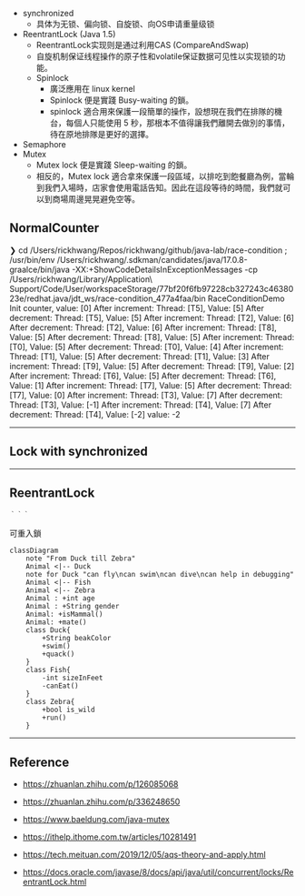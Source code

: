 


- synchronized
    - 具体为无锁、偏向锁、自旋锁、向OS申请重量级锁
- ReentrantLock (Java 1.5)
    - ReentrantLock实现则是通过利用CAS (CompareAndSwap)
    - 自旋机制保证线程操作的原子性和volatile保证数据可见性以实现锁的功能。
    - Spinlock
        - 廣泛應用在 linux kernel
        - Spinlock 便是實踐 Busy-waiting 的鎖。
        - spinlock 適合用來保護一段簡單的操作，設想現在我們在排隊的機台，每個人只能使用 5 秒，那根本不值得讓我們離開去做別的事情，待在原地排隊是更好的選擇。
- Semaphore
- Mutex
    - Mutex lock 便是實踐 Sleep-waiting 的鎖。
    - 相反的，Mutex lock 適合拿來保護一段區域，以排吃到飽餐廳為例，當輪到我們入場時，店家會使用電話告知。因此在這段等待的時間，我們就可以到商場周邊晃晃避免空等。


## NormalCounter

❯  cd /Users/rickhwang/Repos/rickhwang/github/java-lab/race-condition ; /usr/bin/env /Users/rickhwang/.sdkman/candidates/java/17.0.8-graalce/bin/java -XX:+ShowCodeDetailsInExceptionMessages -cp /Users/rickhwang/Library/Application\ Support/Code/User/workspaceStorage/77bf20f6fb97228cb327243c4638023e/redhat.java/jdt_ws/race-condition_477a4faa/bin RaceConditionDemo
Init counter, value: [0]
After increment: Thread: [T5], Value: [5]
After decrement: Thread: [T5], Value: [5]
After increment: Thread: [T2], Value: [6]
After decrement: Thread: [T2], Value: [6]
After increment: Thread: [T8], Value: [5]
After decrement: Thread: [T8], Value: [5]
After increment: Thread: [T0], Value: [5]
After decrement: Thread: [T0], Value: [4]
After increment: Thread: [T1], Value: [5]
After decrement: Thread: [T1], Value: [3]
After increment: Thread: [T9], Value: [5]
After decrement: Thread: [T9], Value: [2]
After increment: Thread: [T6], Value: [5]
After decrement: Thread: [T6], Value: [1]
After increment: Thread: [T7], Value: [5]
After decrement: Thread: [T7], Value: [0]
After increment: Thread: [T3], Value: [7]
After decrement: Thread: [T3], Value: [-1]
After increment: Thread: [T4], Value: [7]
After decrement: Thread: [T4], Value: [-2]
value: -2


---

## Lock with synchronized



---
## ReentrantLock
    ｀｀｀
可重入鎖

```mermaid
classDiagram
    note "From Duck till Zebra"
    Animal <|-- Duck
    note for Duck "can fly\ncan swim\ncan dive\ncan help in debugging"
    Animal <|-- Fish
    Animal <|-- Zebra
    Animal : +int age
    Animal : +String gender
    Animal: +isMammal()
    Animal: +mate()
    class Duck{
        +String beakColor
        +swim()
        +quack()
    }
    class Fish{
        -int sizeInFeet
        -canEat()
    }
    class Zebra{
        +bool is_wild
        +run()
    }
```


---

## Reference

- https://zhuanlan.zhihu.com/p/126085068
- https://zhuanlan.zhihu.com/p/336248650
- https://www.baeldung.com/java-mutex

- https://ithelp.ithome.com.tw/articles/10281491
- https://tech.meituan.com/2019/12/05/aqs-theory-and-apply.html
- https://docs.oracle.com/javase/8/docs/api/java/util/concurrent/locks/ReentrantLock.html